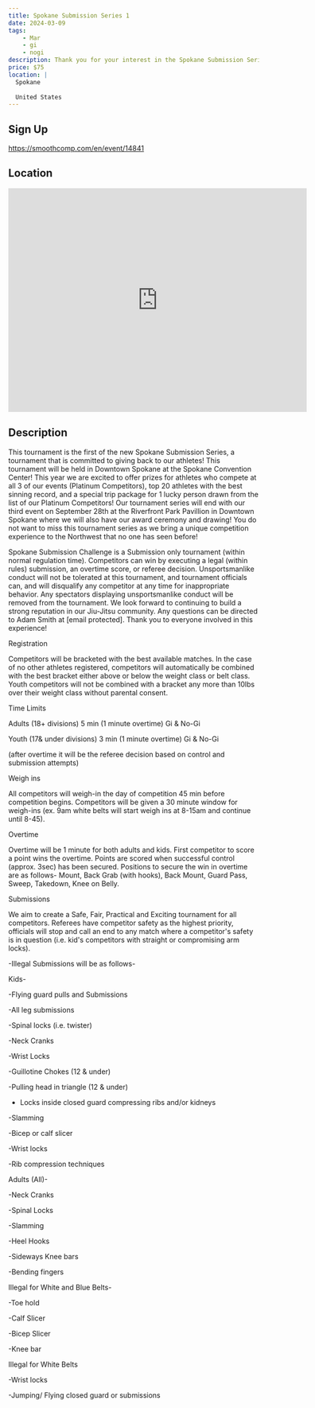 ```yaml
---
title: Spokane Submission Series 1
date: 2024-03-09
tags:
    - Mar
    - gi 
    - nogi 
description: Thank you for your interest in the Spokane Submission Series! After 10 successful tournaments as the Spokane Submission Challenge, we are excited to bring this new Tournament series to the Northwest Jiu Jitsu community! As a non-profit tournament we are excited to give back to competitors and bring events to the best venues around! We hope to see you this year as we look forward to giving away prizes and making it one of the best events you attend! See you on the mat!
price: $75
location: |
  Spokane
  
  United States
---
```

## Sign Up
https://smoothcomp.com/en/event/14841

## Location
<iframe src="https://www.google.com/maps/embed?pb=!1m18!1m12!1m3!1d12345.6789!2d-117.4123937!3d47.6609722!2m3!1f0!2f0!3f0!3m2!1i1024!2i768!4f13.1!3m3!1m2!1s0x0%3A0x0!2z47.6609722!5e0!3m2!1sen!2sus!4v1234567890" width="600" height="450" style="border:0;" allowfullscreen="" loading="lazy"></iframe>

## Description
This tournament is the first of the new Spokane Submission Series, a tournament that is committed to giving back to our athletes! This tournament will be held in Downtown Spokane at the Spokane Convention Center! This year we are excited to offer prizes for athletes who compete at all 3 of our events (Platinum Competitors), top 20 athletes with the best sinning record, and a special trip package for 1 lucky person drawn from the list of our Platinum Competitors! Our tournament series will end with our third event on September 28th at the Riverfront Park Pavillion in Downtown Spokane where we will also have our award ceremony and drawing! You do not want to miss this tournament series as we bring a unique competition experience to the Northwest that no one has seen before!


Spokane Submission Challenge is a Submission only tournament (within normal regulation time). Competitors can win by executing a legal (within rules) submission, an overtime score, or referee decision. Unsportsmanlike conduct will not be tolerated at this tournament, and tournament officials can, and will disqualify any competitor at any time for inappropriate behavior. Any spectators displaying unsportsmanlike conduct will be removed from the tournament. We look forward to continuing to build a strong reputation in our Jiu-Jitsu community. Any questions can be directed to Adam Smith at [email protected]. Thank you to everyone involved in this experience!  


Registration


Competitors will be bracketed with the best available matches. In the case of no other athletes registered, competitors will automatically be combined with the best bracket either above or below the weight class or belt class. Youth competitors will not be combined with a bracket any more than 10lbs over their weight class without parental consent.


Time Limits


Adults (18+ divisions) 5 min (1 minute overtime) Gi & No-Gi


Youth (17& under divisions) 3 min (1 minute overtime) Gi & No-Gi


(after overtime it will be the referee decision based on control and submission attempts) 


Weigh ins


All competitors will weigh-in the day of competition 45 min before competition begins. Competitors will be given a 30 minute window for weigh-ins (ex. 9am white belts will start weigh ins at 8-15am and continue until 8-45).


Overtime


Overtime will be 1 minute for both adults and kids. First competitor to score a point wins the overtime. Points are scored when successful control (approx. 3sec) has been secured. Positions to secure the win in overtime are as follows- Mount, Back Grab (with hooks), Back Mount, Guard Pass, Sweep, Takedown, Knee on Belly.


Submissions


We aim to create a Safe, Fair, Practical and Exciting tournament for all competitors. Referees have competitor safety as the highest priority, officials will stop and call an end to any match where a competitor's safety is in question (i.e. kid's competitors with straight or compromising arm locks).


-Illegal Submissions will be as follows-


Kids- 


-Flying guard pulls and Submissions


-All leg submissions


-Spinal locks (i.e. twister)


-Neck Cranks


-Wrist Locks


-Guillotine Chokes (12 & under)


-Pulling head in triangle (12 & under)


- Locks inside closed guard compressing ribs and/or kidneys


-Slamming  


-Bicep or calf slicer


-Wrist locks


-Rib compression techniques


Adults (All)-


-Neck Cranks


-Spinal Locks


-Slamming


-Heel Hooks


-Sideways Knee bars


-Bending fingers


Illegal for White and Blue Belts-


-Toe hold


-Calf Slicer


-Bicep Slicer


-Knee bar


Illegal for White Belts


-Wrist locks 


-Jumping/ Flying closed guard or submissions